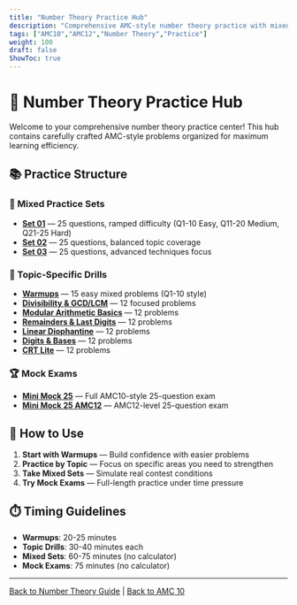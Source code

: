 ```yaml
---
title: "Number Theory Practice Hub"
description: "Comprehensive AMC-style number theory practice with mixed sets, topic drills, and mock exams."
tags: ["AMC10","AMC12","Number Theory","Practice"]
weight: 100
draft: false
ShowToc: true
---
```


# 🔢 Number Theory Practice Hub

Welcome to your comprehensive number theory practice center! This hub contains carefully crafted AMC-style problems organized for maximum learning efficiency.

## 📚 Practice Structure

### 🎯 Mixed Practice Sets
- **[Set 01](mixed/set-01)** — 25 questions, ramped difficulty (Q1-10 Easy, Q11-20 Medium, Q21-25 Hard)
- **[Set 02](mixed/set-02)** — 25 questions, balanced topic coverage
- **[Set 03](mixed/set-03)** — 25 questions, advanced techniques focus

### 🎲 Topic-Specific Drills
- **[Warmups](by-topic/warmups)** — 15 easy mixed problems (Q1-10 style)
- **[Divisibility & GCD/LCM](by-topic/divisibility-and-gcd-lcm)** — 12 focused problems
- **[Modular Arithmetic Basics](by-topic/modular-arithmetic-basics)** — 12 problems
- **[Remainders & Last Digits](by-topic/remainders-and-last-digits)** — 12 problems
- **[Linear Diophantine](by-topic/linear-diophantine)** — 12 problems
- **[Digits & Bases](by-topic/digits-and-bases)** — 12 problems
- **[CRT Lite](by-topic/crt-lite)** — 12 problems

### 🏆 Mock Exams
- **[Mini Mock 25](exams/mini-mock-25)** — Full AMC10-style 25-question exam
- **[Mini Mock 25 AMC12](exams/mini-mock-25-amc12)** — AMC12-level 25-question exam

## 📖 How to Use

1. **Start with Warmups** — Build confidence with easier problems
2. **Practice by Topic** — Focus on specific areas you need to strengthen
3. **Take Mixed Sets** — Simulate real contest conditions
4. **Try Mock Exams** — Full-length practice under time pressure

## ⏱️ Timing Guidelines

- **Warmups**: 20-25 minutes
- **Topic Drills**: 30-40 minutes each
- **Mixed Sets**: 60-75 minutes (no calculator)
- **Mock Exams**: 75 minutes (no calculator)

---

[Back to Number Theory Guide](../) | [Back to AMC 10](../..)
